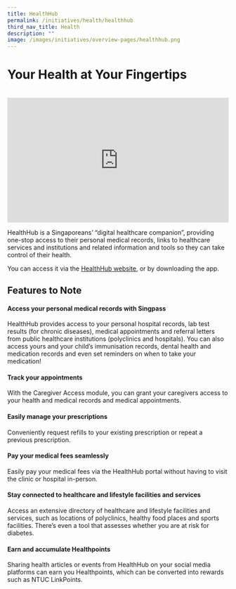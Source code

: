 ```yaml
---
title: HealthHub
permalink: /initiatives/health/healthhub
third_nav_title: Health
description: ""
image: /images/initiatives/overview-pages/healthhub.png
---
```

# Your Health at Your Fingertips
<br>

<div style="max-width: 1280px">
    <div
        style="
            height: 0;
            overflow: hidden;
            position: relative;
            padding-bottom: 56.25%;
        "
    >
        <iframe
            src="https://www.youtube.com/embed/CapIbLbLNaA" 
            height="720"
            width="1280"
            frameborder="0"
            title="YouTube video player"
            allow="accelerometer; autoplay; clipboard-write; encrypted-media; gyroscope; picture-in-picture"
            style="
                top: 0;
                left: 0;
                right: 0;
                bottom: 0;
                height: 100%;
                border: none;
                max-width: 100%;
                position: absolute;
            "
        ></iframe>
    </div>
</div>

HealthHub is a Singaporeans’ “digital healthcare companion”, providing one-stop access to their personal medical records, links to healthcare services and institutions and related information and tools so they can take control of their health.  
  
You can access it via the <a href="https://www.healthhub.sg/" target="_blank">HealthHub website</a>, or by downloading the app.

## Features to Note

#### Access your personal medical records with Singpass

HealthHub provides access to your personal hospital records, lab test results (for chronic diseases), medical appointments and referral letters from public healthcare institutions (polyclinics and hospitals). You can also access yours and your child’s immunisation records, dental health and medication records and even set reminders on when to take your medication!

#### Track your appointments

With the Caregiver Access module, you can grant your caregivers access to your health and medical records and medical appointments.

#### Easily manage your prescriptions

Conveniently request refills to your existing prescription or repeat a previous prescription.

#### Pay your medical fees seamlessly

Easily pay your medical fees via the HealthHub portal without having to visit the clinic or hospital in-person.

#### Stay connected to healthcare and lifestyle facilities and services

Access an extensive directory of healthcare and lifestyle facilities and services, such as locations of polyclinics, healthy food places and sports facilities. There’s even a tool that assesses whether you are at risk for diabetes.

#### Earn and accumulate Healthpoints

Sharing health articles or events from HealthHub on your social media platforms can earn you Healthpoints, which can be converted into rewards such as NTUC LinkPoints.